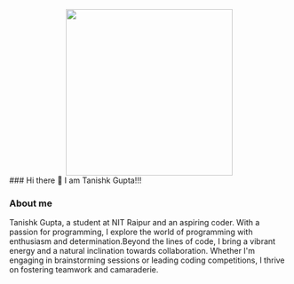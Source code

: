 <div align="center"><img src="https://i.imgur.com/YHbA0nK.gif" height=300></div>
### Hi there 👋 I am Tanishk Gupta!!!

<!--
**tanishk2705/tanishk2705** is a ✨ _special_ ✨ repository because its `README.md` (this file) appears on your GitHub profile.

Here are some ideas to get you started:

- 🔭 I’m currently working on ...
- 🌱 I’m currently learning ...
- 👯 I’m looking to collaborate on ...
- 🤔 I’m looking for help with ...
- 💬 Ask me about ...
- 📫 How to reach me: ...
- 😄 Pronouns: ...
- ⚡ Fun fact: ...
-->
### About me
 Tanishk Gupta, a student at NIT Raipur and an aspiring coder. With a passion for programming, I explore the world of programming with enthusiasm and determination.Beyond the lines of code, I bring a vibrant energy and a natural inclination towards collaboration. Whether I'm engaging in brainstorming sessions or leading coding competitions, I thrive on fostering teamwork and camaraderie.
